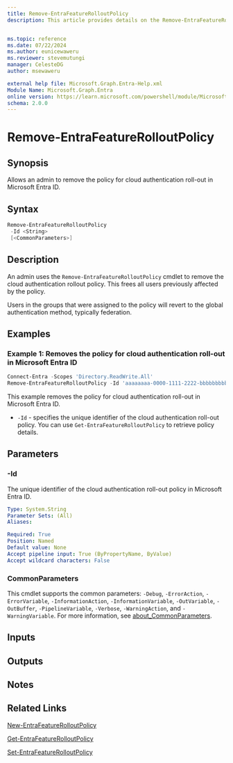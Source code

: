 ```yaml
---
title: Remove-EntraFeatureRolloutPolicy
description: This article provides details on the Remove-EntraFeatureRolloutPolicy command.


ms.topic: reference
ms.date: 07/22/2024
ms.author: eunicewaweru
ms.reviewer: stevemutungi
manager: CelesteDG
author: msewaweru

external help file: Microsoft.Graph.Entra-Help.xml
Module Name: Microsoft.Graph.Entra
online version: https://learn.microsoft.com/powershell/module/Microsoft.Graph.Entra/Remove-EntraBetaFeatureRolloutPolicy
schema: 2.0.0
---
```


# Remove-EntraFeatureRolloutPolicy

## Synopsis

Allows an admin to remove the policy for cloud authentication roll-out in Microsoft Entra ID.

## Syntax

```powershell
Remove-EntraFeatureRolloutPolicy 
 -Id <String> 
 [<CommonParameters>]
```

## Description

An admin uses the `Remove-EntraFeatureRolloutPolicy` cmdlet to remove the cloud authentication rollout policy. This frees all users previously affected by the policy. 

Users in the groups that were assigned to the policy will revert to the global authentication method, typically federation.

## Examples

### Example 1: Removes the policy for cloud authentication roll-out in Microsoft Entra ID

```powershell
Connect-Entra -Scopes 'Directory.ReadWrite.All'
Remove-EntraFeatureRolloutPolicy -Id 'aaaaaaaa-0000-1111-2222-bbbbbbbbbbbb'
```

This example removes the policy for cloud authentication roll-out in Microsoft Entra ID.

- `-Id` - specifies the unique identifier of the cloud authentication roll-out policy. You can use `Get-EntraFeatureRolloutPolicy` to retrieve policy details.

## Parameters

### -Id

The unique identifier of the cloud authentication roll-out policy in Microsoft Entra ID.

```yaml
Type: System.String
Parameter Sets: (All)
Aliases:

Required: True
Position: Named
Default value: None
Accept pipeline input: True (ByPropertyName, ByValue)
Accept wildcard characters: False
```

### CommonParameters

This cmdlet supports the common parameters: `-Debug`, `-ErrorAction`, `-ErrorVariable`, `-InformationAction`, `-InformationVariable`, `-OutVariable`, `-OutBuffer`, `-PipelineVariable`, `-Verbose`, `-WarningAction`, and `-WarningVariable`. For more information, see [about_CommonParameters](https://go.microsoft.com/fwlink/?LinkID=113216).

## Inputs

## Outputs

## Notes

## Related Links

[New-EntraFeatureRolloutPolicy](New-EntraFeatureRolloutPolicy.md)

[Get-EntraFeatureRolloutPolicy](Get-EntraFeatureRolloutPolicy.md)

[Set-EntraFeatureRolloutPolicy](Set-EntraFeatureRolloutPolicy.md)
